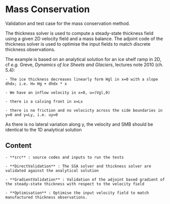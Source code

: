 # Mass Conservation

Validation and test case for the mass conservation method. 

The thickness solver is used to compute a steady-state thickness field using a given 2D velocity field and a mass balance.
The adjoint code of the thickness solver is used to optimise the input fields to match discrete thickness observations.

The example is based on an analytical solution for an ice shelf ramp in 2D, cf *e.g.* Greve, *Dynamics of Ice Sheets and Glaciers*, lectures note 2010 (ch. 5.4):

	- The ice thickness decreases linearly form Hgl in x=0 with a slope dhdx; i.e. H= Hg + dhdx * x

	- We have an inflow velocity in x=0, u=(Vgl,0)

	- there is a calving front in x=Lx

	- there is no friction and no velocicty across the side boundaries in y=0 and y=Ly, i.e. uy=0

As there is no lateral variation along y, the velocity and SMB should be identical to the 1D analytical solution

## Content

	- **src** : source codes and inputs to run the tests

	- **DirectValidation** : The SSA solver and thickness solver are validated against the analytical solution

	- **GradientValidation** : Validation of the adjoint based gradient of the steady-state thickness with respect to the velocity field

	- **Optimisation** : Optimise the input velocity field to match manufactured thickness observations. 

